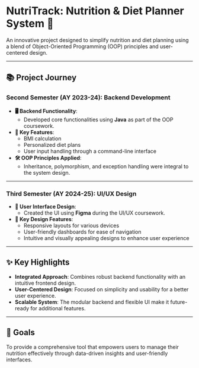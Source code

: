 # NutriTrack: Nutrition & Diet Planner System 🥗  

An innovative project designed to simplify nutrition and diet planning using a blend of Object-Oriented Programming (OOP) principles and user-centered design.  

---

## 📚 Project Journey  

### Second Semester (AY 2023-24): Backend Development  
- **🖥️ Backend Functionality**:  
   - Developed core functionalities using **Java** as part of the OOP coursework.  
- **🧮 Key Features**:  
   - BMI calculation  
   - Personalized diet plans  
   - User input handling through a command-line interface  
- **🛠️ OOP Principles Applied**:  
   - Inheritance, polymorphism, and exception handling were integral to the system design.  

---

### Third Semester (AY 2024-25): UI/UX Design  
- **🎨 User Interface Design**:  
   - Created the UI using **Figma** during the UI/UX coursework.  
- **📱 Key Design Features**:  
   - Responsive layouts for various devices  
   - User-friendly dashboards for ease of navigation  
   - Intuitive and visually appealing designs to enhance user experience  

---

## ✨ Key Highlights  

- **Integrated Approach**: Combines robust backend functionality with an intuitive frontend design.  
- **User-Centered Design**: Focused on simplicity and usability for a better user experience.  
- **Scalable System**: The modular backend and flexible UI make it future-ready for additional features.  

---

## 🎯 Goals  

To provide a comprehensive tool that empowers users to manage their nutrition effectively through data-driven insights and user-friendly interfaces.  
